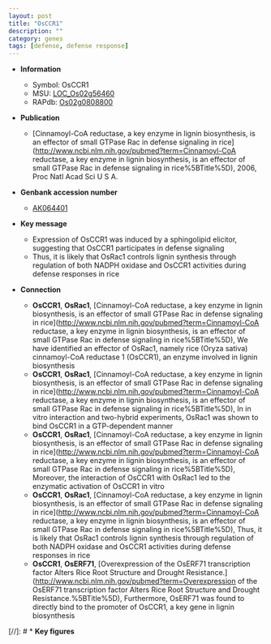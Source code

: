 ```yaml
---
layout: post
title: "OsCCR1"
description: ""
category: genes
tags: [defense, defense response]
---
```


* **Information**  
    + Symbol: OsCCR1  
    + MSU: [LOC_Os02g56460](http://rice.plantbiology.msu.edu/cgi-bin/ORF_infopage.cgi?orf=LOC_Os02g56460)  
    + RAPdb: [Os02g0808800](http://rapdb.dna.affrc.go.jp/viewer/gbrowse_details/irgsp1?name=Os02g0808800)  

* **Publication**  
    + [Cinnamoyl-CoA reductase, a key enzyme in lignin biosynthesis, is an effector of small GTPase Rac in defense signaling in rice](http://www.ncbi.nlm.nih.gov/pubmed?term=Cinnamoyl-CoA reductase, a key enzyme in lignin biosynthesis, is an effector of small GTPase Rac in defense signaling in rice%5BTitle%5D), 2006, Proc Natl Acad Sci U S A.

* **Genbank accession number**  
    + [AK064401](http://www.ncbi.nlm.nih.gov/nuccore/AK064401)

* **Key message**  
    + Expression of OsCCR1 was induced by a sphingolipid elicitor, suggesting that OsCCR1 participates in defense signaling
    + Thus, it is likely that OsRac1 controls lignin synthesis through regulation of both NADPH oxidase and OsCCR1 activities during defense responses in rice

* **Connection**  
    + __OsCCR1__, __OsRac1__, [Cinnamoyl-CoA reductase, a key enzyme in lignin biosynthesis, is an effector of small GTPase Rac in defense signaling in rice](http://www.ncbi.nlm.nih.gov/pubmed?term=Cinnamoyl-CoA reductase, a key enzyme in lignin biosynthesis, is an effector of small GTPase Rac in defense signaling in rice%5BTitle%5D), We have identified an effector of OsRac1, namely rice (Oryza sativa) cinnamoyl-CoA reductase 1 (OsCCR1), an enzyme involved in lignin biosynthesis
    + __OsCCR1__, __OsRac1__, [Cinnamoyl-CoA reductase, a key enzyme in lignin biosynthesis, is an effector of small GTPase Rac in defense signaling in rice](http://www.ncbi.nlm.nih.gov/pubmed?term=Cinnamoyl-CoA reductase, a key enzyme in lignin biosynthesis, is an effector of small GTPase Rac in defense signaling in rice%5BTitle%5D), In in vitro interaction and two-hybrid experiments, OsRac1 was shown to bind OsCCR1 in a GTP-dependent manner
    + __OsCCR1__, __OsRac1__, [Cinnamoyl-CoA reductase, a key enzyme in lignin biosynthesis, is an effector of small GTPase Rac in defense signaling in rice](http://www.ncbi.nlm.nih.gov/pubmed?term=Cinnamoyl-CoA reductase, a key enzyme in lignin biosynthesis, is an effector of small GTPase Rac in defense signaling in rice%5BTitle%5D), Moreover, the interaction of OsCCR1 with OsRac1 led to the enzymatic activation of OsCCR1 in vitro
    + __OsCCR1__, __OsRac1__, [Cinnamoyl-CoA reductase, a key enzyme in lignin biosynthesis, is an effector of small GTPase Rac in defense signaling in rice](http://www.ncbi.nlm.nih.gov/pubmed?term=Cinnamoyl-CoA reductase, a key enzyme in lignin biosynthesis, is an effector of small GTPase Rac in defense signaling in rice%5BTitle%5D), Thus, it is likely that OsRac1 controls lignin synthesis through regulation of both NADPH oxidase and OsCCR1 activities during defense responses in rice
    + __OsCCR1__, __OsERF71__, [Overexpression of the OsERF71 transcription factor Alters Rice Root Structure and Drought Resistance.](http://www.ncbi.nlm.nih.gov/pubmed?term=Overexpression of the OsERF71 transcription factor Alters Rice Root Structure and Drought Resistance.%5BTitle%5D), Furthermore, OsERF71 was found to directly bind to the promoter of OsCCR1, a key gene in lignin biosynthesis

[//]: # * **Key figures**  


